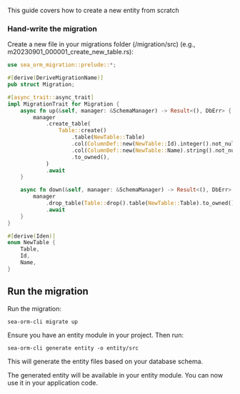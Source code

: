 This guide covers how to create a new entity from scratch

### Hand-write the migration

Create a new file in your migrations folder (/migration/src) (e.g., m20230901_000001_create_new_table.rs):

```rust
use sea_orm_migration::prelude::*;

#[derive(DeriveMigrationName)]
pub struct Migration;

#[async_trait::async_trait]
impl MigrationTrait for Migration {
    async fn up(&self, manager: &SchemaManager) -> Result<(), DbErr> {
        manager
            .create_table(
                Table::create()
                    .table(NewTable::Table)
                    .col(ColumnDef::new(NewTable::Id).integer().not_null().auto_increment().primary_key())
                    .col(ColumnDef::new(NewTable::Name).string().not_null())
                    .to_owned(),
            )
            .await
    }

    async fn down(&self, manager: &SchemaManager) -> Result<(), DbErr> {
        manager
            .drop_table(Table::drop().table(NewTable::Table).to_owned())
            .await
    }
}

#[derive(Iden)]
enum NewTable {
    Table,
    Id,
    Name,
}
```

## Run the migration

Run the migration:

`sea-orm-cli migrate up`

Ensure you have an entity module in your project. Then run:

`sea-orm-cli generate entity -o entity/src`

This will generate the entity files based on your database schema.

The generated entity will be available in your entity module. You can now use it in your application code.